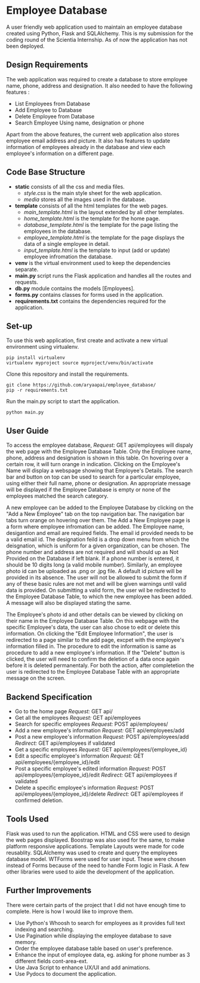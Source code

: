 # Employee Database
A user friendly web application used to maintain an employee database created using Python, Flask and SQLAlchemy. This is my submission for the coding round of the Scientia Internship. As of now the application has not been deployed.
## Design Requirements ##
The web application was required to create a database to store employee name, phone, address and designation. It also needed to have the following features : 
+ List Employees from Database
+ Add Employee to Database
+ Delete Employee from Database
+ Search Employee Using name, designation or phone

Apart from the above features, the current web application also stores employee email address and picture. It also has features to update information of employees already in the database and view each employee's information on a different page. 
## Code Base Structure ##
+ **static** consists of all the css and media files.
  - *style.css* is the main style sheet for the web application.
  - *media* stores all the images used in the database.
+ **template** consists of all the html templates for the web pages.
  - *main_template.html* is the layout extended by all other templates.
  - *home_template.html* is the template for the home page.
  - *database_template.html* is the template for the page listing the employees in the database.
  - *employee_template.html* is the template for the page displays the data of a single employee in detail.
  - *input_template.html* is the template to input (add or update) employee infromation the database.
+ **venv** is the virtual environment used to keep the dependencies separate.
+ **main.py** script runs the Flask application and handles all the routes and requests.
+ **db.py** module contains the models [Employees].
+ **forms.py** contains classes for forms used in the application.
+ **requirements.txt** contains the dependencies required for the application. 

## Set-up ##
To use this web application, first create and activate a new virtual environment using virtualenv.
```
pip install virtualenv
virtualenv myproject source myproject/venv/bin/activate
```
Clone this repository and install the requirements.
```
git clone https://github.com/aryaapai/employee_database/
pip -r requirements.txt
```
Run the main.py script to start the application. 
```
python main.py
```
## User Guide ##
To access the employee database, *Request:* GET api/employees will dispaly the web page with the Employee Database Table. Only the Employee name, phone, address and designation is shown in this table. On hovering over a certain row, it will turn orange in indication. Clicking on the Employee's Name will display a webspage showing that Employee's Details. The search bar and button on top can be used to search for a particular employee, using either their full name, phone or designation. An appropriate message will be displayed if the Employee Database is empty or none of the employees matched the search category. 

A new employee can be added to the Employee Database by clicking on the "Add a New Employee" tab on the top navigation bar. The navigation bar tabs turn orange on hovering over them. The Add a New Employee page is a form where employee infromation can be added. The Employee name, desigantion and email are required fields. The email id provided needs to be a valid email id. The designation feild is a drop down menu from which the deisgnation, which is uniform for a given organization, can be chosen. The phone number and address are not required and will should up as Not Provided on the Database if left blank. If a phone number is entered, it should be 10 digits long (a valid mobile number). Similarly, an employee photo id can be uploaded as .png or .jpg file. A default id picture will be provided in its absence. The user will not be allowed to submit the form if any of these basic rules are not met and will be given warnings until valid data is provided. On submitting a valid form, the user wil be redirected to the Employee Database Table, to which the new employee has been added. A message will also be displayed stating the same.

The Employee's photo id and other details can be viewed by clicking on their name in the Employee Database Table. On this webpage with the specific Employee's data, the user can also chose to edit or delete this information. On clicking the "Edit Employee Information", the user is redirected to a page similar to the add page, excpet with the employee's information filled in. The procedure to edit the information is same as procedure to add a new employee's information. If the "Delete" button is clicked, the user will need to confirm the deletion of a data once again before it is deleted permanentaly. For both the action, after completetion the user is redirected to the Employee Database Table with an appropriate message on the screen.

## Backend Specification ##
+ Go to the home page *Request:* GET api/
+ Get all the employees *Request:* GET api/employees 
+ Search for specific employees *Request:* POST api/employees/
+ Add a new employee's information *Request:* GET api/employees/add 
+ Post a new employee's information *Request:* POST api/employees/add *Redirect:* GET api/employees if validated
+ Get a specific employees *Request:* GET api/employees/{employee_id}
+ Edit a specific employee's information *Request:* GET api/employees/{employee_id}/edit
+ Post a specific employee's edited information *Request:* POST api/employees/{employee_id}/edit *Redirect:* GET api/employees if validated
+ Delete a specific employee's information *Request:* POST api/employees/{employee_id}/delete *Redirect:* GET api/employees if confirmed deletion. 

## Tools Used ##
Flask was used to run the application. HTML and CSS were used to design the web pages displayed. Boostrap was also used for the same, to make platform responsive applications. Template Layouts were made for code reusablity. SQLAlchemy was used to create and query the employees database model. WTForms were used for user input. These were chosen instead of Forms because of the need to handle Form logic in Flask. A few other libraries were used to aide the development of the application. 
## Further Improvements ##
There were certain parts of the project that I did not have enough time to complete. Here is how I would like to improve them.
+ Use Python's Whoosh to search for employees as it provides full text indexing and searching. 
+ Use Pagination while displaying the employee database to save memory.
+ Order the employee database table based on user's preference. 
+ Enhance the input of employee data, eg. asking for phone number as 3 different fields cont-area-ext.
+ Use Java Script to enhance UX/UI and add animations.
+ Use Pydocs to document the application. 

